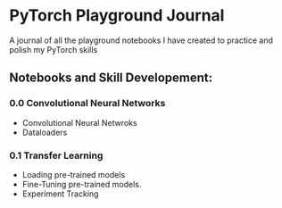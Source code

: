 # PyTorch Playground Journal
A journal of all the playground notebooks I have created to practice and polish my PyTorch skills

## Notebooks and Skill Developement:
### 0.0 Convolutional Neural Networks
* Convolutional Neural Netwroks
* Dataloaders
### 0.1 Transfer Learning
* Loading pre-trained models
* Fine-Tuning pre-trained models.
* Experiment Tracking
